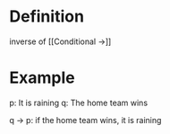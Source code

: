 # Definition
inverse of [[Conditional →]]

# Example
p: It is raining
q: The home team wins

q -> p: if the home team wins, it is raining
